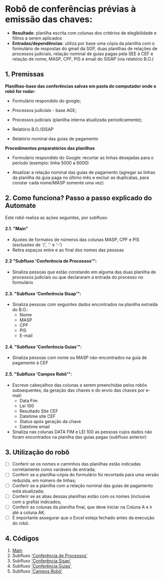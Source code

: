 # Robô de conferências prévias à emissão das chaves: 

 - **Resultado**: planilha escrita com colunas dos critérios de elegibilidade e filtros a serem aplicados
 - **Entradas/dependências**: utiliza por base uma cópia da planilha com o formulário de respostas do gmail da SGP, duas planilhas de relações de processos judiciais, relação nominal de guias pagas pela SEE à CEF e relação de nome, MASP, CPF, PIS e email do SISAP (via relatório B.O.)

## 1. Premissas
**Planilhas-base das conferências salvas em pasta do computador onde o robô for rodar:** 

- Formulário respondido do google;

- Processos judiciais - base AGE;

- Processos judiciais (planilha interna atualizada periodicamente); 

- Relatório B.O./SISAP

- Relatório nominal das guias de pagamento

**Procedimentos preparatórios das planilhas**

- Formulário respondido do Google: recortar as linhas desejadas para o período (exemplo: linha 5000 a 6000)

- Atualizar a relação nominal das guias de pagamento (agregar as linhas da planilha da guia paga no último mês e excluir as duplicatas, para constar cada nome/MASP somente uma vez)

## 2. Como funciona? Passo a passo explicado do Automate
Este robô realiza as ações seguintes, por subfluxo:  

#### 2.1. **"Main"**
- Ajustes de formatos de números das colunas MASP, CPF e PIS (exclusões de '/', '.' e '-')
- Retira espaços entre e ao final dos nomes das pessoas 

#### 2.2 **"Subfluxo 'Conferência de Processos'":**
- Sinaliza pessoas que estão constando em alguma das duas planilha de processos judiciais ou que declararam a entrada do processo no formulário 

#### 2.3. **"Subfluxo 'Conferência Sisap'":**
- Sinaliza pessoas com seguintes dados encontrados na planilha extraída do B.O.:
  - Nome
  - MASP
  - CPF
  - PIS
  - E-mail
    
#### 2.4. **"Subfluxo 'Conferência Guias'":**
- Sinaliza pessoas com nome ou MASP não-encontrados na guia de pagamento à CEF

#### 2.5. **"Subfluxo 'Campos Robô'":**
- Escreve cabeçalhos das colunas a serem preenchidas pelos robôs subsequentes, da geração das chaves e do envio das chaves por e-mail:
  - Data Fim
  - Lei 100
  - Resultado Site CEF
  - Datetime site CEF
  - Status após geração da chave
  - Datetime email
- Sinaliza nas colunas DATA FIM e LEI 100 as pessoas cujos dados não foram encontrados na planilha das guias pagas (subfluxo anterior)

## 3. Utilização do robô

- [ ] Conferir se os nomes e caminhos das planilhas estão indicadas corretamente como variáveis de entrada;
- [ ] Conferir se a planilha-cópia do formulário foi recortada para uma versão reduzida, em número de linhas;
- [ ] Conferir se a planilha com a relação nominal das guias de pagamento está atualizada;
- [ ] Conferir se as abas dessas planilhas estão com os nomes (inclusive com a grafia) indicados;
- [ ] Conferir as colunas da planilha final, que deve iniciar na Coluna A e ir até a coluna AK; 
- [ ] É importante assegurar que o Excel esteja fechado antes da execução do robô. 

## 4. Códigos

1. [Main](https://raw.githubusercontent.com/automatiza-mg/biblioteca-de-robos/refs/heads/main/robos/see/see-conferencia-main.txt)
2. Subfluxo ['Conferência de Processos'](https://raw.githubusercontent.com/automatiza-mg/biblioteca-de-robos/refs/heads/main/robos/see/see-conferencia-processos.txt)
3. Subfluxo ['Conferência Sisap'](https://raw.githubusercontent.com/automatiza-mg/biblioteca-de-robos/refs/heads/main/robos/see/see-conferencia-sisap.txt)
4. Subfluxo ['Conferência Guias'](https://raw.githubusercontent.com/automatiza-mg/biblioteca-de-robos/refs/heads/main/robos/see/see-conferencia-guias.txt)
5. Subfluxo ['Campos Robô'](https://raw.githubusercontent.com/automatiza-mg/biblioteca-de-robos/refs/heads/main/robos/see/see-conferencia-campos_robo.txt)  
